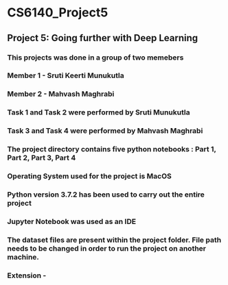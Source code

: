 # CS6140_Project5

## Project 5: Going further with Deep Learning

### This projects was done in a group of two memebers
### Member 1 - Sruti Keerti Munukutla
### Member 2 - Mahvash Maghrabi
### Task 1 and Task 2 were performed by Sruti Munukutla
### Task 3 and Task 4 were performed by Mahvash Maghrabi
### The project directory contains five python notebooks : Part 1, Part 2, Part 3, Part 4
### Operating System used for the project is MacOS
### Python version 3.7.2 has been used to carry out the entire project
### Jupyter Notebook was used as an IDE
### The dataset files are present within the project folder. File path needs to be changed in order to run the project on another machine.
### Extension - 
